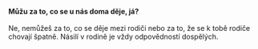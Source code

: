 **Můžu za to, co se u nás doma děje, já?**
\
\
Ne, nemůžeš za to, co se děje mezi rodiči nebo za to, že se k tobě rodiče chovají špatně.
Násilí v rodině je vždy odpovědností dospělých.